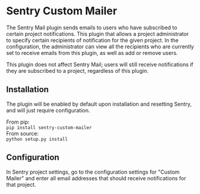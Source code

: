 # Sentry Custom Mailer
The Sentry Mail plugin sends emails to users who have subscribed to certain project notifications. This plugin that allows a project administrator to specify certain recipients of notification for the given project. In the configuration, the administrator can view all the recipients who are currently set to receive emails from this plugin, as well as add or remove users. 

This plugin does not affect Sentry Mail; users will still receive notifications if they are subscribed to a project, regardless of this plugin. 

## Installation
The plugin will be enabled by default upon installation and resetting Sentry, and will just require configuration. 

From pip:  
`pip install sentry-custom-mailer`  
From source:  
`python setup.py install`  

## Configuration
In Sentry project settings, go to the configuration settings for "Custom Mailer" and enter all email addresses that should receive notifications for that project. 
